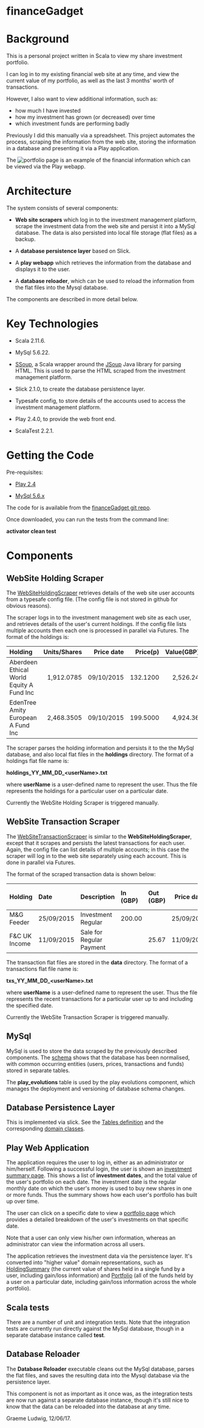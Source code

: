 financeGadget
=============

# Background #

This is a personal project written in Scala to view my share investment portfolio.
 
I can log in to my existing financial web site at any time, and view the current value of my portfolio, as well as the
last 3 months' worth of transactions.

However, I also want to view additional information, such as:

* how much I have invested
* how my investment has grown (or decreased) over time
* which investment funds are performing badly

Previously I did this manually via a spreadsheet. This project automates the process, scraping the information from the
web site, storing the information in a database and presenting it via a Play application.

The ![portfolio page](financePortfolioOnDate.png?raw=true "Portfolio Page") is an example of the financial information
which can be viewed via the Play webapp.

# Architecture #

The system consists of several components:

* **Web site scrapers** which log in to the investment management platform, scrape the investment data from the web site
and persist it into a MySql database. The data is also persisted into local file storage (flat files) as a backup.

* A **database persistence layer** based on Slick.
 
* A **play webapp** which retrieves the information from the database and displays it to the user.
 
* A **database reloader**, which can be used to reload the information from the flat files into the Mysql database.

The components are described in more detail below.

# Key Technologies #

* Scala 2.11.6.

* MySql 5.6.22.

* [SSoup](https://github.com/filosganga/ssoup "SSoup"), a Scala wrapper around the [JSoup](http://jsoup.org "JSoup")
Java library for parsing HTML. This is used to parse the HTML scraped from the investment management platform.

* Slick 2.1.0, to create the database persistence layer.

* Typesafe config, to store details of the accounts used to access the investment management platform.

* Play 2.4.0, to provide the web front end.

* ScalaTest 2.2.1.

# Getting the Code #

Pre-requisites:

* [Play 2.4](https://www.playframework.com/documentation/2.4.x/Installing)

* [MySql 5.6.x](https://dev.mysql.com/downloads/mysql/)

The code for is available from the [financeGadget git repo](https://github.com/ludwiggj/financeGadget.git).

Once downloaded, you can run the tests from the command line:

**activator clean test**

# Components #

## WebSite Holding Scraper ##

The [WebSiteHoldingScraper](app/utils/WebSiteHoldingScraper.scala) retrieves details of the web site user accounts from
a typesafe config file. (The config file is not stored in github for obvious reasons).

The scraper logs in to the investment management web site as each user, and retrieves details of the user's current
holdings. If the config file lists multiple accounts then each one is processed in parallel via Futures. The format of the holdings is:

| Holding                                  | Units/Shares | Price date | Price(p) | Value(GBP)|
| :--------------------------------------- |-------------:| ----------:| --------:| ---------:|
| Aberdeen Ethical World Equity A Fund Inc | 1,912.0785   | 09/10/2015 | 132.1200 | 2,526.24  |
| EdenTree Amity European A Fund Inc       | 2,468.3505   | 09/10/2015 | 199.5000 | 4,924.36  |

The scraper parses the holding information and persists it to the the MySql database, and also local flat files in the 
**holdings** directory. The format of a holdings flat file name is:
 
**holdings_YY_MM_DD_\<userName\>.txt**

where **userName** is a user-defined name to represent the user. Thus the file represents the holdings for a particular
user on a particular date.

Currently the WebSite Holding Scraper is triggered manually.

## WebSite Transaction Scraper ##

The [WebSiteTransactionScraper](app/utils/WebSiteTransactionScraper.scala) is similar to the **WebSiteHoldingScraper**,
except that it scrapes and persists the latest transactions for each user. Again, the config file can list details of
multiple accounts; in this case the scraper will log in to the web site separately using each account. This is done in
parallel via Futures.

The format of the scraped transaction data is shown below:

| Holding       | Date       | Description              | In (GBP) | Out (GBP) | Price date | Price(p) | Units/Shares | Int charge (GBP) |
| :------------ | :--------- | :----------------------- | :------- | :-------- | ---------- | --------:| ------------:| ---------------- |
| M&G Feeder    | 25/09/2015 | Investment Regular       | 200.00   |           | 25/09/2015 | 1,344.54 | 14.8750      |                  |
| F&C UK Income | 11/09/2015 | Sale for Regular Payment |          | 25.67     | 11/09/2015 | 136.40   | 18.8187      |                  |	

The transaction flat files are stored in the **data** directory. The format of a transactions flat file name is:
 
**txs_YY_MM_DD_\<userName\>.txt**

where **userName** is a user-defined name to represent the user. Thus the file represents the recent transactions for a
particular user up to and including the specified date.

Currently the WebSite Transaction Scraper is triggered manually.

## MySql ##

MySql is used to store the data scraped by the previously described components. The [schema](financeERD.png) shows that
the database has been normalised, with common occurring entities (users, prices, transactions and funds) stored in
separate tables. 

The **play_evolutions** table is used by the play evolutions component, which manages the deployment and versioning of
database schema changes.

## Database Persistence Layer ##

This is implemented via slick. See the
[Tables definition](app/models/org/ludwiggj/finance/persistence/database/Tables.scala) and the corresponding
[domain classes](app/models/org/ludwiggj/finance/domain).

## Play Web Application ##

The application requires the user to log in, either as an administrator or him/herself. Following a successful login,
the user is shown an [investment summary page](financePortfolioDateList.png). This shows a list of **investment dates**,
and the total value of the user's portfolio on each date. The investment date is the regular monthly date on which the
user's money is used to buy new shares in one or more funds. Thus the summary shows how each user's portfolio has built
up over time. 

The user can click on a specific date to view a [portfolio page](financePortfolioOnDate.png) which provides a detailed
breakdown of the user's investments on that specific date.

Note that a user can only view his/her own information, whereas an administrator can view the information across all
users.

The application retrieves the investment data via the persistence layer. It's converted into "higher value" domain
representations, such as [HoldingSummary](app/models/org/ludwiggj/finance/domain/HoldingSummary.scala) (the current
value of shares held in a single fund by a user, including gain/loss information) and
[Portfolio](app/models/org/ludwiggj/finance/domain/Portfolio.scala) (all of the funds held by a user on a particular
date, including gain/loss information across the whole portfolio).

## Scala tests ##

There are a number of unit and integration tests. Note that the integration tests are currently run directly against
the MySql database, though in a separate database instance called **test**.

## Database Reloader ##

The **Database Reloader** executable cleans out the MySql database, parses the flat files, and saves the resulting data
into the Mysql database via the persistence layer.

This component is not as important as it once was, as the integration tests are now run against a separate database
instance, though it's still nice to know that the data can be reloaded into the database at any time.

Graeme Ludwig, 12/06/17.